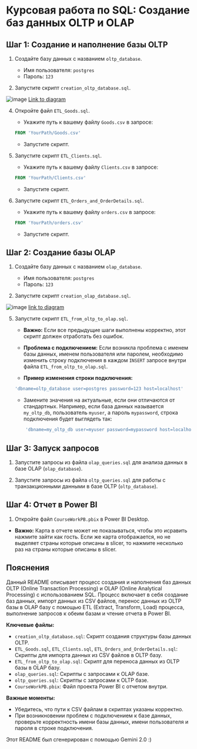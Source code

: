 # Курсовая работа по SQL: Создание баз данных OLTP и OLAP

## Шаг 1: Создание и наполнение базы OLTP

1.  Создайте базу данных с названием `oltp_database`.
    *   Имя пользователя: `postgres`
    *   Пароль: `123`

2.  Запустите скрипт `creation_oltp_database.sql`.

   ![image](https://github.com/user-attachments/assets/f69f678b-e39d-4339-89db-6433b6689e13)
   [Link to diagram](https://dbdiagram.io/d/oltp_database-67814a656b7fa355c3867bba)


4.  Откройте файл `ETL_Goods.sql`.
    *   Укажите путь к вашему файлу `Goods.csv` в запросе:

    ```sql
    FROM 'YourPath/Goods.csv'
    ```

    *   Запустите скрипт.

5.  Запустите скрипт `ETL_Clients.sql`.
    *   Укажите путь к вашему файлу `Clients.csv` в запросе:

    ```sql
    FROM 'YourPath/Clients.csv'
    ```

    *   Запустите скрипт.

6.  Запустите скрипт `ETL_Orders_and_OrderDetails.sql`.
    *   Укажите путь к вашему файлу `orders.csv` в запросе:

    ```sql
    FROM 'YourPath/orders.csv'
    ```

    *   Запустите скрипт.

## Шаг 2: Создание базы OLAP

1.  Создайте базу данных с названием `olap_database`.
    *   Имя пользователя: `postgres`
    *   Пароль: `123`

2.  Запустите скрипт `creation_olap_database.sql`.
   
   ![image](https://github.com/user-attachments/assets/2018c430-a434-448d-8337-f187240c6821)
   [link to diagram](https://dbdiagram.io/d/olap_database-67814ac46b7fa355c38682e9)


5.  Запустите скрипт `ETL_from_oltp_to_olap.sql`.

    *   **Важно:** Если все предыдущие шаги выполнены корректно, этот скрипт должен отработать без ошибок.
    *   **Проблема с подключением:** Если возникла проблема с именем базы данных, именем пользователя или паролем, необходимо изменить строку подключения в каждом `INSERT` запросе внутри файла `ETL_from_oltp_to_olap.sql`.

    *   **Пример изменения строки подключения:**

    ```sql
    'dbname=oltp_database user=postgres password=123 host=localhost'
    ```

    *   Замените значения на актуальные, если они отличаются от стандартных. Например, если база данных называется `my_oltp_db`, пользователь `myuser`, а пароль `mypassword`, строка подключения будет выглядеть так:

    ```sql
        'dbname=my_oltp_db user=myuser password=mypassword host=localhost'
    ```

## Шаг 3: Запуск запросов

1.  Запустите запросы из файла `olap_queries.sql` для анализа данных в базе OLAP (`olap_database`). 

2.  Запустите запросы из файла `oltp_queries.sql` для работы с транзакционными данными в базе OLTP (`oltp_database`).

## Шаг 4: Отчет в Power BI

1.  Откройте файл `CourseWorkPB.pbix` в Power BI Desktop.

   
 *   **Важно:** Карта в отчете может не показываться, чтобы это исравить нажмите зайти как гость. Если же карта отображается, но не выделяет страны которые описаны в slicer, то нажмите несколько раз на страны которые описаны в slicer.


## Пояснения

Данный README описывает процесс создания и наполнения баз данных OLTP (Online Transaction Processing) и OLAP (Online Analytical Processing) с использованием SQL. Процесс включает в себя создание баз данных, импорт данных из CSV файлов, перенос данных из OLTP базы в OLAP базу с помощью ETL (Extract, Transform, Load) процесса, выполнение запросов к обеим базам и чтение отчета в Power BI.

**Ключевые файлы:**

*   `creation_oltp_database.sql`: Скрипт создания структуры базы данных OLTP.
*   `ETL_Goods.sql`, `ETL_Clients.sql`, `ETL_Orders_and_OrderDetails.sql`: Скрипты для импорта данных из CSV файлов в OLTP базу.
*   `ETL_from_oltp_to_olap.sql`: Скрипт для переноса данных из OLTP базы в OLAP базу.
*   `olap_queries.sql`: Скрипты с запросами к OLAP базе.
*   `oltp_queries.sql`: Скрипты с запросами к OLTP базе.
*   `CourseWorkPB.pbix`: Файл проекта Power BI с отчетом внутри.

**Важные моменты:**

*   Убедитесь, что пути к CSV файлам в скриптах указаны корректно.
*   При возникновении проблем с подключением к базе данных, проверьте корректность имени базы данных, имени пользователя и пароля в строке подключения.


Этот README был сгенерирован с помощью Gemini 2.0 :)
